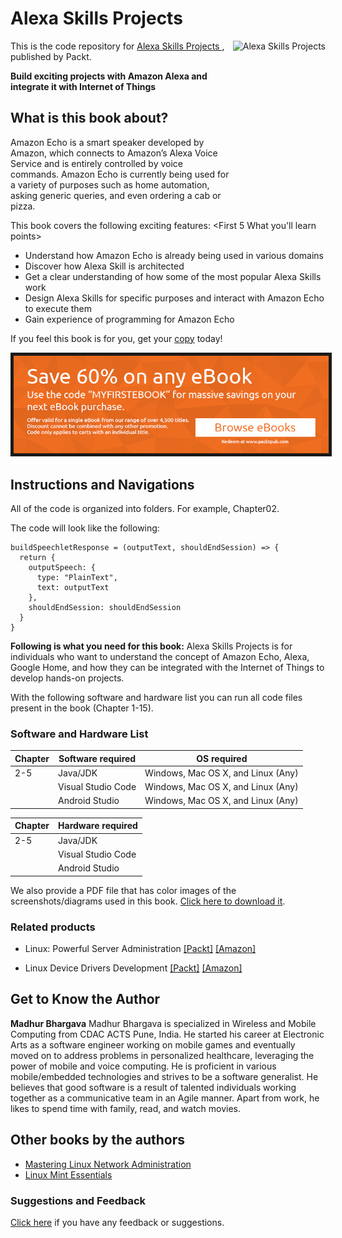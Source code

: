 # Alexa Skills Projects

<a href="https://www.packtpub.com/hardware-and-creative/alexa-skills-projects?utm_source=github&utm_medium=repository&utm_campaign=9781788997256"><img src="Cover Image URL of the Book" alt="Alexa Skills Projects
" height="256px" align="right"></a>

This is the code repository for [Alexa Skills Projects
](https://www.packtpub.com/hardware-and-creative/alexa-skills-projects?utm_source=github&utm_medium=repository&utm_campaign=9781788997256), published by Packt.

**Build exciting projects with Amazon Alexa and integrate it with Internet of Things**

## What is this book about?
Amazon Echo is a smart speaker developed by Amazon, which connects to Amazon’s Alexa Voice Service and is entirely controlled by voice commands. Amazon Echo is currently being used for a variety of purposes such as home automation, asking generic queries, and even ordering a cab or pizza. 

This book covers the following exciting features: <First 5 What you'll learn points>
* Understand how Amazon Echo is already being used in various domains
* Discover how Alexa Skill is architected
* Get a clear understanding of how some of the most popular Alexa Skills work
* Design Alexa Skills for specific purposes and interact with Amazon Echo to execute them
* Gain experience of programming for Amazon Echo

If you feel this book is for you, get your [copy](https://www.amazon.com/dp/1788997255) today!

<a href="https://www.packtpub.com/?utm_source=github&utm_medium=banner&utm_campaign=GitHubBanner"><img src="https://raw.githubusercontent.com/PacktPublishing/GitHub/master/GitHub.png" 
alt="https://www.packtpub.com/" border="5" /></a>


## Instructions and Navigations
All of the code is organized into folders. For example, Chapter02.

The code will look like the following:
```
buildSpeechletResponse = (outputText, shouldEndSession) => {
  return {
    outputSpeech: {
      type: "PlainText",
      text: outputText
    },
    shouldEndSession: shouldEndSession
  }
}
```

**Following is what you need for this book:**
Alexa Skills Projects is for individuals who want to understand the concept of Amazon Echo, Alexa, Google Home, and how they can be integrated with the Internet of Things to develop hands-on projects.

With the following software and hardware list you can run all code files present in the book (Chapter 1-15).

### Software and Hardware List

| Chapter  | Software required                   | OS required                        |
| -------- | ------------------------------------| -----------------------------------|
| 2-5      | Java/JDK                            | Windows, Mac OS X, and Linux (Any) |
|          |Visual Studio Code                   | Windows, Mac OS X, and Linux (Any) |
|          | Android Studio                      | Windows, Mac OS X, and Linux (Any) |

| Chapter  | Hardware required                  
| -------- | ------------------------------------
| 2-5      | Java/JDK                            
|          |Visual Studio Code                   
|          | Android Studio                      



We also provide a PDF file that has color images of the screenshots/diagrams used in this book. [Click here to download it](http://www.packtpub.com/sites/default/files/downloads/AlexaSkillsProjects_ColorImages.pdf).

### Related products <Paste books from the Other books you may enjoy section>
* Linux: Powerful Server Administration [[Packt]](https://www.packtpub.com/networking-and-servers/linux-powerful-server-administration?utm_source=github&utm_medium=repository&utm_campaign=9781788293778) [[Amazon]](https://www.amazon.com/dp/1788293770)

* Linux Device Drivers Development [[Packt]](https://www.packtpub.com/networking-and-servers/linux-device-drivers-development?utm_source=github&utm_medium=repository&utm_campaign=9781785280009) [[Amazon]](https://www.amazon.com/dp/1788293770)

## Get to Know the Author
**Madhur Bhargava**
Madhur Bhargava is specialized in Wireless and Mobile Computing from CDAC ACTS
Pune, India. He started his career at Electronic Arts as a software engineer working on
mobile games and eventually moved on to address problems in personalized healthcare,
leveraging the power of mobile and voice computing. He is proficient in various
mobile/embedded technologies and strives to be a software generalist. He believes that
good software is a result of talented individuals working together as a communicative team
in an Agile manner. Apart from work, he likes to spend time with family, read, and watch
movies.



## Other books by the authors
* [Mastering Linux Network Administration](https://www.packtpub.com/networking-and-servers/mastering-linux-network-administration?utm_source=github&utm_medium=repository&utm_campaign=9781784399597)
* [Linux Mint Essentials](https://www.packtpub.com/networking-and-servers/linux-mint-essentials?utm_source=github&utm_medium=repository&utm_campaign=9781782168157)

### Suggestions and Feedback
[Click here](https://docs.google.com/forms/d/e/1FAIpQLSdy7dATC6QmEL81FIUuymZ0Wy9vH1jHkvpY57OiMeKGqib_Ow/viewform) if you have any feedback or suggestions.
